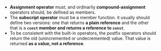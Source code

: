 - **Assignment operator** must, and ordinarily **compound-assignment** operators
should, be defined as members.
- The **subscript operator** must be a member function. it usually should define two versions: one that returns **a plain reference** and the other that is a **`const` member and returns a reference to `const`**.
- To be consistent with the built-in operators, the postfix operators should return the old (unincremented or undecremented) value. That value is returned **as a value, not a reference**.
